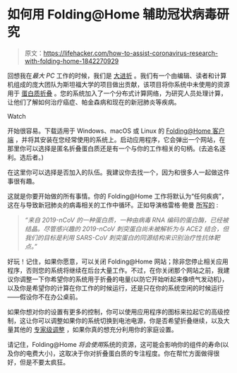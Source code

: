# 如何用 Folding@Home 辅助冠状病毒研究

> 原文：<https://lifehacker.com/how-to-assist-coronavirus-research-with-folding-home-1842270929>

回想我在*最大 PC* 工作的时候，我们是 [大进折](https://stats.foldingathome.org/team/11108) 。我们有一个由编辑、读者和计算机组成的庞大团队为斯坦福大学的项目做出贡献，该项目将你系统中未使用的资源用于 [蛋白质折叠](https://foldingathome.org/support/faq/project-details/) 。您的系统加入了一个分布式计算网络，为研究人员处理计算，让他们了解如何治疗癌症、帕金森病和现在的新冠肺炎等疾病。

Watch

开始很容易。下载适用于 Windows、macOS 或 Linux 的 [Folding@Home 客户端](https://foldingathome.org/alternative-downloads/) ，并将其安装在您经常使用的系统上。启动应用程序，它会弹出一个网站，在那里你可以选择是匿名折叠蛋白质还是有一个与你的工作相关的句柄。(去追名逐利。选后者。)

在这里你可以选择是否加入的队伍。我建议你去找一个，因为和很多人一起做这件事很有趣。

这就是你要开始做的所有事情。你的 Folding@Home 工作将默认为“任何疾病”，这在与导致新冠肺炎的病毒相关的工作中循环。正如导演格雷格·鲍曼 [所写的](https://foldingathome.org/2020/02/27/foldinghome-takes-up-the-fight-against-covid-19-2019-ncov/) :

> *“来自 2019-nCoV 的一种蛋白质，一种由病毒 RNA 编码的蛋白酶，已经被结晶。尽管感兴趣的 2019-nCoV 刺突蛋白尚未被解析为与 ACE2 结合，但我们的目标是利用 SARS-CoV 刺突蛋白的同源结构来识别治疗性抗体靶点。”*

好玩！记住，如果你愿意，可以关闭 Folding@Home 网站；除非您停止相关应用程序，否则您的系统将继续在后台大量工作。不过，在你关闭那个网站之前，我建议你调整一下你希望你的系统用于折叠的电量(以防它开始听起来像喷气发动机)，以及你是希望你的计算在你工作的时候运行，还是只在你的系统空闲的时候运行——假设你不在办公桌前。

如果你想对你的设置有更多的控制，你可以使用应用程序的图标来拉起它的高级控制，这让你可以调整如果你的系统切换到电池电源，你是否希望折叠继续，以及大量其他的 [专家级调整](https://forums.evga.com/Do-we-have-a-list-of-V7-Commands-m1966186.aspx#1966198) ，如果你真的想充分利用你的家庭设置。

请记住，Folding@Home *将会使用*系统的资源，这可能会影响你的组件的寿命(以及你的电费大小)，这取决于你对折叠蛋白质的专注程度。你在帮忙方面做得很好，但是不要太疯狂。